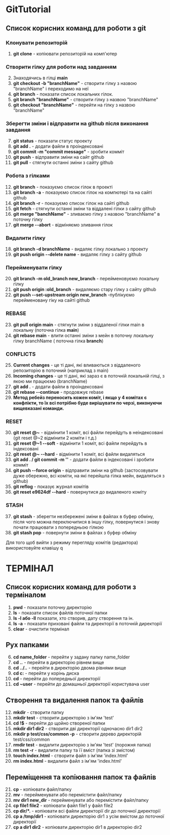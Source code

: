 # GitTutorial
## Список корисних команд для роботи з git
### Клонувати репозиторій
1. **git clone** - копіювати репозиторій на комп'ютер
### Створити гілку для роботи над завданням
2. Знаходячись в гілці **main**
3. **git checkout -b "branchName"** - створити гілку з назвою "branchName" і переходимо на неї
4. **git branch** - показати список локальних гілок.
5. **git branch "branchName"** - створити гілку з назвою "branchName"
6. **git checkout "branchName"** - перейти на гілку з назвою "branchName"
### Зберегти зміни і відправити на github після виконання завдання
7. **git status** - показати статус проекту
8. **git add .** - додати файли в проіндексовані
9. **git commit -m "commit message"** - зробити комміт
10. **git push** - відправити зміни на сайт github
11. **git pull** - стягнути останні зміни з сайту github

### Робота з гілками
12. **git branch** - показуємо список гілок в проекті
13. **git branch -a** - показуємо список гілок на компютері та на сайті github
14. **git branch -r** - показуємо список гілок на сайті github
15. **git fetch** - стягнути останні зміни та віддалені гілки з сайту github
16. **git merge "banchName"** - зливаємо гілку з назвою "branchName" в поточну гілку
17. **git merge --abort** - відміняємо зливання гілок
### Видалити гілку
18. **git branch -d branchName** - видаляє гілку локально з проекту
19. **git push origin --delete name** - видаляє гілку з сайту github
### Перейменувати гілку
20. **git branch -m old_branch new_branch** - перейменовуємо локальну гілку
21. **git push origin :old_branch** - видаляємо стару гілку з сайту github
22. **git push --set-upstream origin new_branch** -публікуємо перейменовану гіку на сайті github
### REBASE
23. **git pull origin main** - стягнути зміни з віддаленої гілки main в локальну (поточна гілка **main**)
24. **git rebase main** - влити останні зміни з мейн в поточну локальну гілку branchName ( поточна гілка **branch**)
### CONFLICTS
25. **Current changes** - це ті дані, які вливаються з віддаленого репозиторію в поточний (наприклад з main)
26. **Іncoming changes** - це ті дані, які зараз є в поточній локальній гілці, з якою ми працюємо (branchName)
27. **git add .** - додати файли в проіндексовані
28. **git rebase --continue** - продовжує rebase
29. **Метод ребейз переносить кожен коміт, і якщо у 4 комітах є конфлікти, то їх всі потрібно буде вирішувати по черзі, виконуючи вищевказані команди.**
### RESET
30. **git reset @~** - відмінити 1 коміт, всі файли перейдуть в неіндексовані (git reset @~2 відмінити 2 коміти і т.д.)
31. **git reset @~1 --soft** - відмінити 1 коміт, всі файли перейдуть в індексовані
32. **git reset @~ --hard** -  відмінити 1 коміт, всі файли видаляться
33. **git add . / git commit -m ''** -  додати файли в індексовані і зробити комміт
34. **git push --force origin** - відправити зміни на github (застосовувати дуже обережно, всі коміти, на які перейшла гілка мейн, видаляться з github)
35. **git reflog** - показує журнал комітів
36. **git reset e9624df --hard** - повернутися до видаленого коміту

### STASH
37.  **git stash** - зберегти незбережені зміни в файлах в буфер обміну, після чого можна переключитися в іншу гілку, повернутися і знову почати працювати з попередньою гілкою
38.  **git stash pop** - повернути зміни в файлах з буфер обміну

Для того щоб вийти з режиму перегляду комітів (редактора) використовуйте клавішу q

# ТЕРМІНАЛ
## Список корисних команд для роботи з терміналом
1. **pwd** - показати поточну директорію
2. **ls** - показати список файлів поточної папки
3. **ls -l або -ll** показати, хто створив, дату створення та ін.
4. **ls -a** - показати приховані файли та директорії в поточній директорії
5. **clear** - очистити термінал

## Рух папками
6. **cd name_folder** - перейти у задану папку name_folder
7. **cd ..** - перейти в директорію рівнем вище
8. **cd ../..** - перейти в директорію двома рівнями вище
9. **cd c:** - перейти у корінь диска
10. **cd** - перейти до попередньої директорії
11. **cd ~user** - перейти до домашньої директорії користувача user

## Створення та видалення папок та файлів
12. **mkdir** - створити папку
13. **mkdir test** - створити директорію з ім'ям 'test'
14. **cd !$** - перейти до щойно створеної папки
15. **mkdir dir1 dir2** - створити дві директорії одночасно dir1 dir2
16. **mkdir p test/css/common -p** - створити дерево директорій test/css/common
17. **rmdir test** - видалити директорію з ім'ям 'test' (порожня папка)
18. **rm test -r** - видалити папку та її вміст (папка зі змістом)
19. **touch index.html** - створити файл з ім'ям 'index.html'
20. **rm index.html** - видалити файл з ім'ям 'index.html'

## Переміщення та копіювання папок та файлів
21. **cp** - копіювати файл/папку
22. **mv** - перейменувати або перемістити файл/папку
23. **mv dir1 new_dir** - перейменувати або перемістити файл/папку
24. **cp file1 file2** - копіювати файл file1 у файл file2
25. **cp dir/*.** - копіювати всі файли директорії dir до поточної директорії
26. **cp a /tmp/dir1** - копіювати директорію dir1 з усім вмістом до поточної директорії
27. **cp a dir1 dir2** - копіювати директорію dir1 в директорію dir2